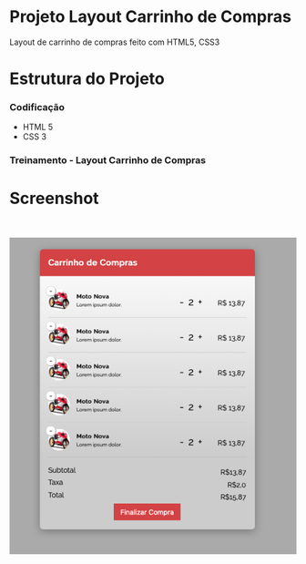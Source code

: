 # Projeto Layout Carrinho de Compras
Layout de carrinho de compras feito com HTML5, CSS3

# Estrutura do Projeto

<h3>Codificação</h3>
<ul>
  <li>HTML 5</li>
  <li>CSS 3</li>
</ul>

<h3>Treinamento - Layout Carrinho de Compras</h3>

# Screenshot

<br><br>
![ScreenShot](https://github.com/jorgemtoledo/telasHtml/blob/master/carrinho_de_compras/01.png)